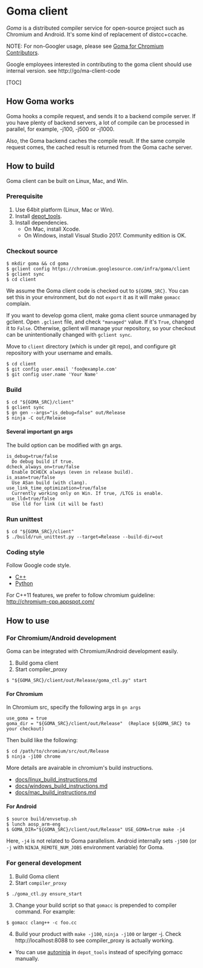 # Goma client

*Goma* is a distributed compiler service for open-source project such as
Chromium and Android. It's some kind of replacement of distcc+ccache.

NOTE: For non-Googler usage, please see
[Goma for Chromium Contributors](doc/early-access-guide.md).

Google employees interested in contributing to the goma client should use
internal version. see http://go/ma-client-code

[TOC]

## How Goma works

Goma hooks a compile request, and sends it to a backend compile server.
If you have plenty of backend servers, a lot of compile can be processed in
parallel, for example, -j100, -j500 or -j1000.

Also, the Goma backend caches the compile result. If the same compile request
comes, the cached result is returned from the Goma cache server.

## How to build

Goma client can be built on Linux, Mac, and Win.

### Prerequisite

1. Use 64bit platform (Linux, Mac or Win).
1. Install [depot\_tools](http://commondatastorage.googleapis.com/chrome-infra-docs/flat/depot_tools/docs/html/depot_tools_tutorial.html#_setting_up).
1. Install dependencies.
   * On Mac, install Xcode.
   * On Windows, install Visual Studio 2017. Community edition is OK.


### Checkout source


```shell
$ mkdir goma && cd goma
$ gclient config https://chromium.googlesource.com/infra/goma/client
$ gclient sync
$ cd client
```

We assume the Goma client code is checked out to `${GOMA_SRC}`. You can set this
in your environment, but do not `export` it as it will make `gomacc` complain.

If you want to develop goma client, make goma client source unmanaged by
gclient. Open `.gclient` file, and check `"managed"` value.
If it's `True`, changed it to `False`. Otherwise, gclient will manage
your repository, so your checkout can be unintentionally changed with
`gclient sync`.

Move to `client` directory (which is under git repo),
and configure git repository with your username and emails.

```shell
$ cd client
$ git config user.email 'foo@example.com'
$ git config user.name 'Your Name'
```

### Build

```shell
$ cd "${GOMA_SRC}/client"
$ gclient sync
$ gn gen --args="is_debug=false" out/Release
$ ninja -C out/Release
```

#### Several important gn args

The build option can be modified with gn args.

```
is_debug=true/false
  Do debug build if true.
dcheck_always_on=true/false
  Enable DCHECK always (even in release build).
is_asan=true/false
  Use ASan build (with clang).
use_link_time_optimization=true/false
  Currently working only on Win. If true, /LTCG is enable.
use_lld=true/false
  Use lld for link (it will be fast)
```

### Run unittest

```shell
$ cd "${GOMA_SRC}/client"
$ ./build/run_unittest.py --target=Release --build-dir=out
```

### Coding style

Follow Google code style.


- [C++](https://google.github.io/styleguide/cppguide.html)
- [Python](https://github.com/google/styleguide/blob/gh-pages/pyguide.md)

For C++11 features, we prefer to follow chromium guideline:
http://chromium-cpp.appspot.com/


## How to use

### For Chromium/Android development

Goma can be integrated with Chromium/Android development easily.

1. Build goma client
2. Start compiler\_proxy

```
$ "${GOMA_SRC}/client/out/Release/goma_ctl.py" start
```

#### For Chromium

In Chromium src, specify the following args in `gn args`

```
use_goma = true
goma_dir = "${GOMA_SRC}/client/out/Release"  (Replace ${GOMA_SRC} to your checkout)
```

Then build like the following:

```
$ cd /path/to/chromium/src/out/Release
$ ninja -j100 chrome
```

More details are avairable in chromium's build instructions.
* [docs/linux\_build\_instructions.md](https://chromium.googlesource.com/chromium/src/+/master/docs/linux_build_instructions.md)
* [docs/windows\_build\_instructions.md](https://chromium.googlesource.com/chromium/src/+/master/docs/windows_build_instructions.md)
* [docs/mac\_build\_instructions.md](https://chromium.googlesource.com/chromium/src/+/master/docs/mac_build_instructions.md)

#### For Android

```shell
$ source build/envsetup.sh
$ lunch aosp_arm-eng
$ GOMA_DIR="${GOMA_SRC}/client/out/Release" USE_GOMA=true make -j4
```

Here, `-j4` is not related to Goma parallelism. Android internally sets
`-j500` (or `-j` with `NINJA_REMOTE_NUM_JOBS` environment variable) for Goma.

### For general development

1. Build Goma client
2. Start `compiler_proxy`

```shell
$ ./goma_ctl.py ensure_start
```

3. Change your build script so that `gomacc` is prepended to compiler command.
   For example:

```shell
$ gomacc clang++ -c foo.cc
```

4. Build your product with `make -j100`, `ninja -j100` or larger -j.
   Check http://localhost:8088 to see compiler\_proxy is actually working.

* You can use [autoninja](https://chromium.googlesource.com/chromium/tools/depot_tools.git/+/main/autoninja) in `depot_tools` instead of specifying gomacc manually.


